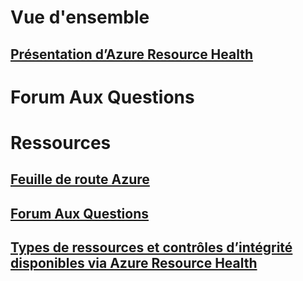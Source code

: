 # Vue d'ensemble
## [Présentation d’Azure Resource Health](resource-health-overview.md)
# Forum Aux Questions
# Ressources
## [Feuille de route Azure](https://azure.microsoft.com/roadmap/)
## [Forum Aux Questions](resource-health-faq.md)
## [Types de ressources et contrôles d’intégrité disponibles via Azure Resource Health](resource-health-checks-resource-types.md)
